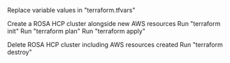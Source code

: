 Replace variable values in "terraform.tfvars"


Create a ROSA HCP cluster alongside new AWS resources
Run "terraform init"
Run "terraform plan"
Run "terraform apply"

Delete ROSA HCP cluster including AWS resources created
Run "terraform destroy"
